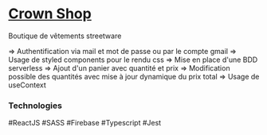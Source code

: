 # <a href="https://classy-sherbet-d78a4c.netlify.app" target="_blank">Crown Shop</a>

Boutique de vêtements streetware

=> Authentification via mail et mot de passe ou par le compte gmail
=> Usage de styled components pour le rendu css
=> Mise en place d'une BDD serverless 
=> Ajout d'un panier avec quantité et prix
=> Modification possible des quantités avec mise à jour dynamique du prix total 
=> Usage de useContext

### Technologies

#ReactJS #SASS #Firebase #Typescript #Jest
